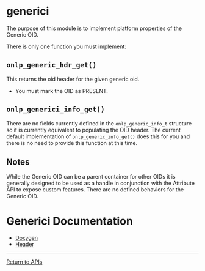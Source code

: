 # generici

The purpose of this module is to implement platform properties of the Generic OID.

There is only one function you must implement:

## ```onlp_generic_hdr_get()```

This returns the oid header for the given generic oid.

* You must mark the OID as PRESENT.

## ```onlp_generici_info_get()```

There are no fields currently defined in the ```onlp_generic_info_t``` structure so it is currently equivalent to populating the OID header.
The current default implementation of ```onlp_generic_info_get()``` does this for you and there is no need to provide this function at this time.

## Notes

While the Generic OID can be a parent container for other OIDs it is generally designed to be used as a handle in conjunction with the Attribute API to expose custom features.
There are no defined behaviors for the Generic OID.

# Generici Documentation
* [Doxygen](https://htmlpreview.github.io/?https://raw.githubusercontent.com/opencomputeproject/OpenNetworkLinux/ONLPv2/packages/base/any/onlp/src/onlp/doc/html/group__generici.html)
* [Header](https://github.com/opencomputeproject/OpenNetworkLinux/blob/ONLPv2/packages/base/any/onlp/src/onlp/module/inc/onlp/platformi/genericii.h)


---
[Return to APIs](http://opencomputeproject.github.io/OpenNetworkLinux/onlp/implementors/apis)
